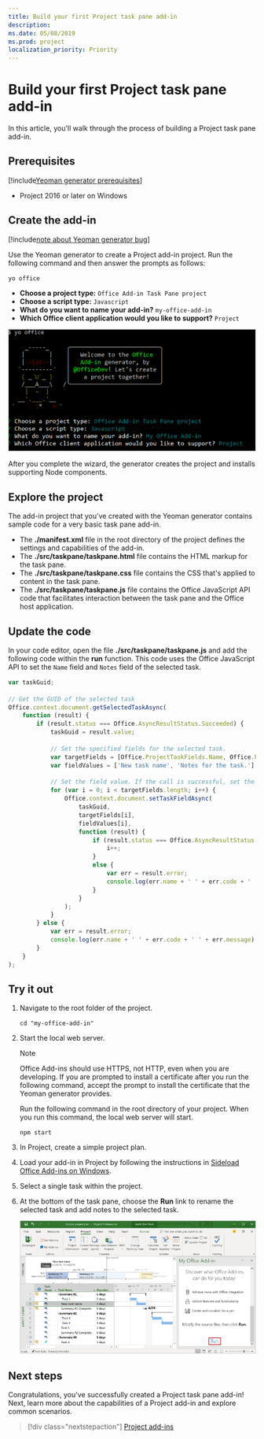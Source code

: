 ```yaml
---
title: Build your first Project task pane add-in
description: 
ms.date: 05/08/2019
ms.prod: project
localization_priority: Priority
---
```


# Build your first Project task pane add-in

In this article, you'll walk through the process of building a Project task pane add-in.

## Prerequisites

[!include[Yeoman generator prerequisites](../includes/quickstart-yo-prerequisites.md)]

- Project 2016 or later on Windows

## Create the add-in

[!include[note about Yeoman generator bug](../includes/note-yeoman-generator-bug-201908.md)]

Use the Yeoman generator to create a Project add-in project. Run the following command and then answer the prompts as follows:

```command&nbsp;line
yo office
```

- **Choose a project type:** `Office Add-in Task Pane project`
- **Choose a script type:** `Javascript`
- **What do you want to name your add-in?** `my-office-add-in`
- **Which Office client application would you like to support?** `Project`

![A screenshot of the prompts and answers for the Yeoman generator](../images/yo-office-project.png)

After you complete the wizard, the generator creates the project and installs supporting Node components.

## Explore the project

The add-in project that you've created with the Yeoman generator contains sample code for a very basic task pane add-in. 

- The **./manifest.xml** file in the root directory of the project defines the settings and capabilities of the add-in.
- The **./src/taskpane/taskpane.html** file contains the HTML markup for the task pane.
- The **./src/taskpane/taskpane.css** file contains the CSS that's applied to content in the task pane.
- The **./src/taskpane/taskpane.js** file contains the Office JavaScript API code that facilitates interaction between the task pane and the Office host application.

## Update the code

In your code editor, open the file **./src/taskpane/taskpane.js** and add the following code within the **run** function. This code uses the Office JavaScript API to set the `Name` field and `Notes` field of the selected task.

```js
var taskGuid;

// Get the GUID of the selected task
Office.context.document.getSelectedTaskAsync(
    function (result) {
        if (result.status === Office.AsyncResultStatus.Succeeded) {
            taskGuid = result.value;

            // Set the specified fields for the selected task.
            var targetFields = [Office.ProjectTaskFields.Name, Office.ProjectTaskFields.Notes];
            var fieldValues = ['New task name', 'Notes for the task.'];

            // Set the field value. If the call is successful, set the next field.
            for (var i = 0; i < targetFields.length; i++) {
                Office.context.document.setTaskFieldAsync(
                    taskGuid,
                    targetFields[i],
                    fieldValues[i],
                    function (result) {
                        if (result.status === Office.AsyncResultStatus.Succeeded) {
                            i++;
                        }
                        else {
                            var err = result.error;
                            console.log(err.name + ' ' + err.code + ' ' + err.message);
                        }
                    }
                );
            }
        } else {
            var err = result.error;
            console.log(err.name + ' ' + err.code + ' ' + err.message);
        }
    }
);
```

## Try it out

1. Navigate to the root folder of the project.

    ```command&nbsp;line
    cd "my-office-add-in"
    ```

2. Start the local web server.

    > [!NOTE]
    > Office Add-ins should use HTTPS, not HTTP, even when you are developing. If you are prompted to install a certificate after you run the following command, accept the prompt to install the certificate that the Yeoman generator provides.

    Run the following command in the root directory of your project. When you run this command, the local web server will start.

    ```command&nbsp;line
    npm start
    ```

3. In Project, create a simple project plan.

4. Load your add-in in Project by following the instructions in [Sideload Office Add-ins on Windows](../testing/create-a-network-shared-folder-catalog-for-task-pane-and-content-add-ins.md).

5. Select a single task within the project.

6. At the bottom of the task pane, choose the **Run** link to rename the selected task and add notes to the selected task.

    ![Screenshot of the Project application with the task pane add-in loaded](../images/project-quickstart-addin-1.png)

## Next steps

Congratulations, you've successfully created a Project task pane add-in! Next, learn more about the capabilities of a Project add-in and explore common scenarios.

> [!div class="nextstepaction"]
> [Project add-ins](../project/project-add-ins.md)

